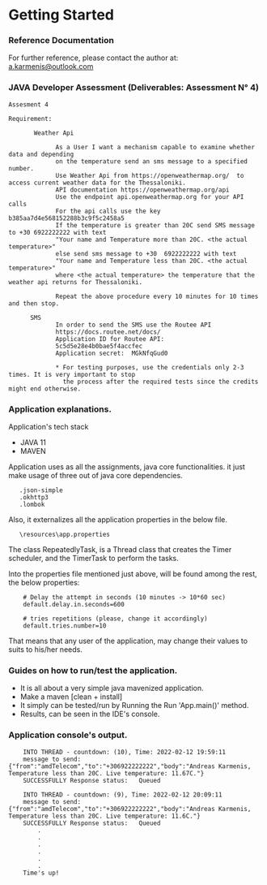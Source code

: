 # Getting Started

### Reference Documentation

For further reference, please contact the author at:  a.karmenis@outlook.com

### JAVA Developer Assessment (Deliverables: Assessment  N° 4)
    Assesment 4
    
    Requirement: 
     
           Weather Api

                 As a User I want a mechanism capable to examine whether data and depending 
                 on the temperature send an sms message to a specified number.
                 Use Weather Api from https://openweathermap.org/  to access current weather data for the Thessaloniki.
                 API documentation https://openweathermap.org/api
                 Use the endpoint api.openweathermap.org for your API calls
                 For the api calls use the key  b385aa7d4e568152288b3c9f5c2458a5
                 If the temperature is greater than 20C send SMS message to +30 6922222222 with text 
                 "Your name and Temperature more than 20C. <the actual temperature>" 
                 else send sms message to +30  6922222222 with text 
                 "Your name and Temperature less than 20C. <the actual temperature>"
                 where <the actual temperature> the temperature that the weather api returns for Thessaloniki.
      
                 Repeat the above procedure every 10 minutes for 10 times and then stop.

          SMS
                 In order to send the SMS use the Routee API
                 https://docs.routee.net/docs/
                 Application ID for Routee API:
                 5c5d5e28e4b0bae5f4accfec
                 Application secret:  MGkNfqGud0

                 * For testing purposes, use the credentials only 2-3 times. It is very important to stop 
                   the process after the required tests since the credits might end otherwise.
 

### Application explanations.

Application's tech stack
* JAVA 11
* MAVEN

Application uses as all the assignments, java core functionalities.
it just make usage of three out of java core dependencies.

       .json-simple
       .okhttp3
       .lombok
 
Also, it externalizes all the application properties in the below file.

       \resources\app.properties
       
The class RepeatedlyTask, is a Thread class that creates the Timer scheduler,
and the TimerTask to perform the tasks.

Into the properties file mentioned just above, will be found among the rest, 
the below properties:


        # Delay the attempt in seconds (10 minutes -> 10*60 sec)
        default.delay.in.seconds=600
        
        # tries repetitions (please, change it accordingly)
        default.tries.number=10

That means that any user of the application, may change their values to suits to his/her needs.

 
### Guides on how to run/test the application.
* It is all about a very simple java mavenized application.
* Make a maven [clean + install]
* It simply can be tested/run by Running the Run 'App.main()' method.
* Results, can be seen in the IDE's console.



### Application console's output.
        
        INTO THREAD - countdown: (10), Time: 2022-02-12 19:59:11
        message to send: {"from":"amdTelecom","to":"+306922222222","body":"Andreas Karmenis, Temperature less than 20C. Live temperature: 11.67C."}
        SUCCESSFULLY Response status:	Queued
        
        INTO THREAD - countdown: (9), Time: 2022-02-12 20:09:11
        message to send: {"from":"amdTelecom","to":"+306922222222","body":"Andreas Karmenis, Temperature less than 20C. Live temperature: 11.6C."}
        SUCCESSFULLY Response status:	Queued
            .
            .
            .
            .
            .
            .
        Time's up!

